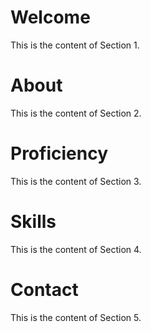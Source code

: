 <!DOCTYPE html>
<html lang="en">

</head>
<body>
    <div class="section" id="section1">
        <h1>Welcome</h1>
        <p>This is the content of Section 1.</p>
    </div>
    <div class="section" id="section2">
        <h1>About</h1>
        <p>This is the content of Section 2.</p>
    </div>
    <div class="section" id="section3">
        <h1>Proficiency</h1>
        <p>This is the content of Section 3.</p>
    </div>
    <div class="section" id="section4">
        <h1>Skills</h1>
        <p>This is the content of Section 4.</p>
    </div>
    <div class="section" id="section5">
        <h1>Contact</h1>
        <p>This is the content of Section 5.</p>
    </div>
</body>
</html>
